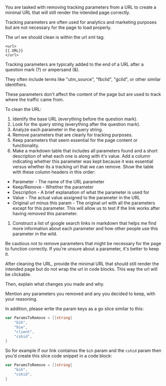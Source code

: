 You are tasked with removing tracking parameters from a URL to create a minimal URL that will still render the intended page correctly.

Tracking parameters are often used for analytics and marketing purposes but are not necessary for the page to load properly.

The url we should clean is within the url xml tag:

```
<url>
{{.URL}}
</url>
```

Tracking parameters are typically added to the end of a URL after a question mark (?) or ampersand (&).

They often include terms like "utm_source", "fbclid", "gclid", or other similar identifiers.

These parameters don't affect the content of the page but are used to track where the traffic came from.

To clean the URL:

1. Identify the base URL (everything before the question mark).
1. Look for the query string (everything after the question mark).
1. Analyze each parameter in the query string.
1. Remove parameters that are clearly for tracking purposes.
1. Keep parameters that seem essential for the page content or functionality.
1. Make a markdown table that includes all parameters found and a short description of what each one is along with it's value. Add a column indicating whether this parameter was kept because it was essential versus whether its a tracking url that we can remove. Show the table with these column headers in this order:

- Parameter - The name of the URL parameter
- Keep/Remove - Whether the parameter
- Description - A brief explanation of what the parameter is used for
- Value - The actual value assigned to the parameter in the URL
- Original url minus this param - The original url with all the parameters except for this parameter.  This will allow us to test if the link works after having removed this parameter.

1. Construct a list of google search links in markdown that helps me find more information about each parameter and how other people use this parameter in the wild.

Be cautious not to remove parameters that might be necessary for the page to function correctly. If you're unsure about a parameter, it's better to keep it.

After cleaning the URL, provide the minimal URL that should still render the intended page but do not wrap the url in code blocks. This way the url will be clickable.

Then, explain what changes you made and why.

Mention any parameters you removed and any you decided to keep, with your reasoning.

In addition, please write the param keys as a go slice similar to this:

```go
var ParamsToRemove = []string{
	"bih",
	"biw",
	"client",
	"cshid",
}
```

So for example if our link containss the `bih` param and the `cshid` param then you'd create this slice code snippet in a code block:

```go
var ParamsToRemove = []string{
	"bih",
	"cshid",
}
```
